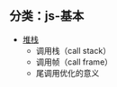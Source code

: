 ## 分类：js-基本
- [堆栈](http://blog.liuxuan.site/2018/04/10/tail_call/)
    - 调用栈（call stack）
    - 调用帧（call frame）
    - 尾调用优化的意义